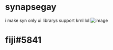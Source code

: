 # synapsegay
i make syn only ui librarys support krnl lol
![image](https://user-images.githubusercontent.com/125157293/230801704-6454ebec-7922-46b6-b2ab-6cdacab7a803.png)
# fiji#5841
